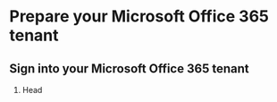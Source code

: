 # Prepare your Microsoft Office 365 tenant

## Sign into your Microsoft Office 365 tenant

1. Head 
